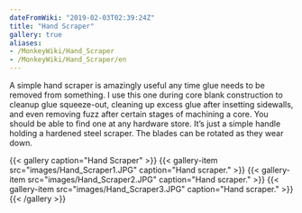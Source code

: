 ```yaml
---
dateFromWiki: "2019-02-03T02:39:24Z"
title: "Hand Scraper"
gallery: true
aliases:
- /MonkeyWiki/Hand_Scraper
- /MonkeyWiki/Hand_Scraper/en
---
```

A simple hand scraper is amazingly useful any time glue needs to be removed from something. I use this one during core blank construction to cleanup glue squeeze-out, cleaning up excess glue after insetting sidewalls, and even removing fuzz after certain stages of machining a core. You should be able to find one at any hardware store. It’s just a simple handle holding a hardened steel scraper. The blades can be rotated as they wear down.

{{< gallery  caption="Hand Scraper" >}}
{{< gallery-item src="images/Hand_Scraper1.JPG" caption="Hand scraper." >}}
{{< gallery-item src="images/Hand_Scraper2.JPG" caption="Hand scraper." >}}
{{< gallery-item src="images/Hand_Scraper3.JPG" caption="Hand scraper." >}}
{{< /gallery >}}





